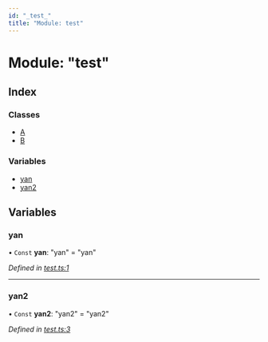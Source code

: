 ```yaml
---
id: "_test_"
title: "Module: test"
---
```


# Module: "test"

## Index

### Classes

* [A](../classes/_test_.a.md)
* [B](../classes/_test_.b.md)

### Variables

* [yan](_test_.md#yan)
* [yan2](_test_.md#yan2)

## Variables

### yan

• `Const` **yan**: \"yan\" = "yan"

*Defined in [test.ts:1](https://github.com/lsxlsxxslxsl/utils/blob/e14caa4/src/test.ts#L1)*

___

### yan2

• `Const` **yan2**: \"yan2\" = "yan2"

*Defined in [test.ts:3](https://github.com/lsxlsxxslxsl/utils/blob/e14caa4/src/test.ts#L3)*
